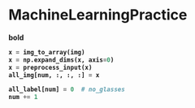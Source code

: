 # MachineLearningPractice
<b> bold<b>
```python
x = img_to_array(img)
x = np.expand_dims(x, axis=0)
x = preprocess_input(x)
all_img[num, :, :, :] = x

all_label[num] = 0  # no_glasses
num += 1
```

